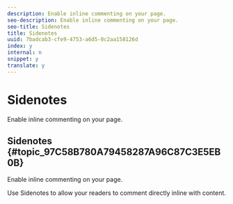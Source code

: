 ```yaml
---
description: Enable inline commenting on your page.
seo-description: Enable inline commenting on your page.
seo-title: Sidenotes
title: Sidenotes
uuid: 7badcab3-cfe9-4753-a6d5-0c2aa158126d
index: y
internal: n
snippet: y
translate: y
---
```


# Sidenotes

Enable inline commenting on your page.

## Sidenotes {#topic_97C58B780A79458287A96C87C3E5EB0B}

Enable inline commenting on your page. 

Use Sidenotes to allow your readers to comment directly inline with content. 
